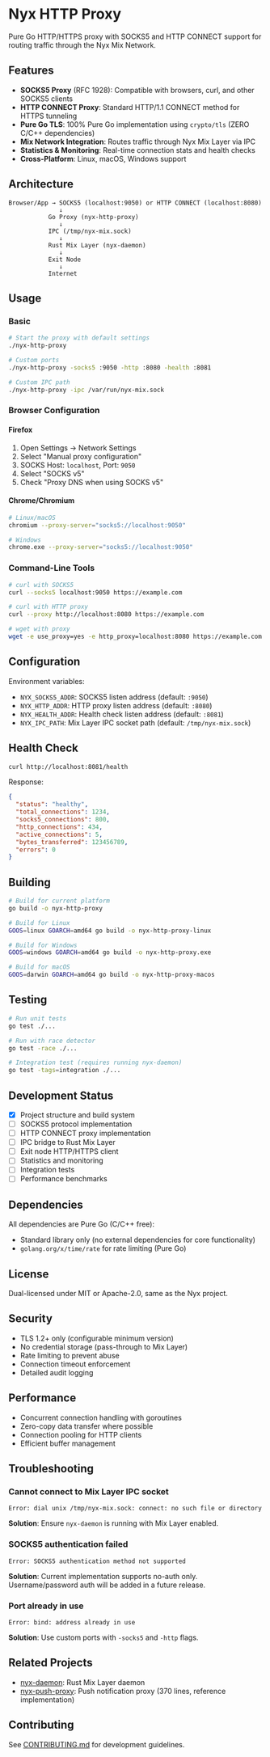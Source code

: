 # Nyx HTTP Proxy

Pure Go HTTP/HTTPS proxy with SOCKS5 and HTTP CONNECT support for routing traffic through the Nyx Mix Network.

## Features

- **SOCKS5 Proxy** (RFC 1928): Compatible with browsers, curl, and other SOCKS5 clients
- **HTTP CONNECT Proxy**: Standard HTTP/1.1 CONNECT method for HTTPS tunneling
- **Pure Go TLS**: 100% Pure Go implementation using `crypto/tls` (ZERO C/C++ dependencies)
- **Mix Network Integration**: Routes traffic through Nyx Mix Layer via IPC
- **Statistics & Monitoring**: Real-time connection stats and health checks
- **Cross-Platform**: Linux, macOS, Windows support

## Architecture

```
Browser/App → SOCKS5 (localhost:9050) or HTTP CONNECT (localhost:8080)
              ↓
           Go Proxy (nyx-http-proxy)
              ↓
           IPC (/tmp/nyx-mix.sock)
              ↓
           Rust Mix Layer (nyx-daemon)
              ↓
           Exit Node
              ↓
           Internet
```

## Usage

### Basic

```bash
# Start the proxy with default settings
./nyx-http-proxy

# Custom ports
./nyx-http-proxy -socks5 :9050 -http :8080 -health :8081

# Custom IPC path
./nyx-http-proxy -ipc /var/run/nyx-mix.sock
```

### Browser Configuration

#### Firefox
1. Open Settings → Network Settings
2. Select "Manual proxy configuration"
3. SOCKS Host: `localhost`, Port: `9050`
4. Select "SOCKS v5"
5. Check "Proxy DNS when using SOCKS v5"

#### Chrome/Chromium
```bash
# Linux/macOS
chromium --proxy-server="socks5://localhost:9050"

# Windows
chrome.exe --proxy-server="socks5://localhost:9050"
```

### Command-Line Tools

```bash
# curl with SOCKS5
curl --socks5 localhost:9050 https://example.com

# curl with HTTP proxy
curl --proxy http://localhost:8080 https://example.com

# wget with proxy
wget -e use_proxy=yes -e http_proxy=localhost:8080 https://example.com
```

## Configuration

Environment variables:

- `NYX_SOCKS5_ADDR`: SOCKS5 listen address (default: `:9050`)
- `NYX_HTTP_ADDR`: HTTP proxy listen address (default: `:8080`)
- `NYX_HEALTH_ADDR`: Health check listen address (default: `:8081`)
- `NYX_IPC_PATH`: Mix Layer IPC socket path (default: `/tmp/nyx-mix.sock`)

## Health Check

```bash
curl http://localhost:8081/health
```

Response:
```json
{
  "status": "healthy",
  "total_connections": 1234,
  "socks5_connections": 800,
  "http_connections": 434,
  "active_connections": 5,
  "bytes_transferred": 123456789,
  "errors": 0
}
```

## Building

```bash
# Build for current platform
go build -o nyx-http-proxy

# Build for Linux
GOOS=linux GOARCH=amd64 go build -o nyx-http-proxy-linux

# Build for Windows
GOOS=windows GOARCH=amd64 go build -o nyx-http-proxy.exe

# Build for macOS
GOOS=darwin GOARCH=amd64 go build -o nyx-http-proxy-macos
```

## Testing

```bash
# Run unit tests
go test ./...

# Run with race detector
go test -race ./...

# Integration test (requires running nyx-daemon)
go test -tags=integration ./...
```

## Development Status

- [x] Project structure and build system
- [ ] SOCKS5 protocol implementation
- [ ] HTTP CONNECT proxy implementation
- [ ] IPC bridge to Rust Mix Layer
- [ ] Exit node HTTP/HTTPS client
- [ ] Statistics and monitoring
- [ ] Integration tests
- [ ] Performance benchmarks

## Dependencies

All dependencies are Pure Go (C/C++ free):

- Standard library only (no external dependencies for core functionality)
- `golang.org/x/time/rate` for rate limiting (Pure Go)

## License

Dual-licensed under MIT or Apache-2.0, same as the Nyx project.

## Security

- TLS 1.2+ only (configurable minimum version)
- No credential storage (pass-through to Mix Layer)
- Rate limiting to prevent abuse
- Connection timeout enforcement
- Detailed audit logging

## Performance

- Concurrent connection handling with goroutines
- Zero-copy data transfer where possible
- Connection pooling for HTTP clients
- Efficient buffer management

## Troubleshooting

### Cannot connect to Mix Layer IPC socket

```
Error: dial unix /tmp/nyx-mix.sock: connect: no such file or directory
```

**Solution**: Ensure `nyx-daemon` is running with Mix Layer enabled.

### SOCKS5 authentication failed

```
Error: SOCKS5 authentication method not supported
```

**Solution**: Current implementation supports no-auth only. Username/password auth will be added in a future release.

### Port already in use

```
Error: bind: address already in use
```

**Solution**: Use custom ports with `-socks5` and `-http` flags.

## Related Projects

- [nyx-daemon](../nyx-daemon/): Rust Mix Layer daemon
- [nyx-push-proxy](../nyx-push-proxy/): Push notification proxy (370 lines, reference implementation)

## Contributing

See [CONTRIBUTING.md](../CONTRIBUTING.md) for development guidelines.
